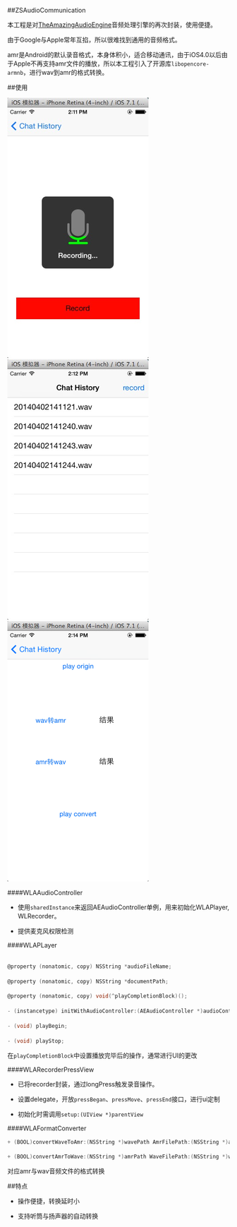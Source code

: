 ##ZSAudioCommunication

本工程是对[TheAmazingAudioEngine](http://theamazingaudioengine.com/)音频处理引擎的再次封装，使用便捷。

由于Google与Apple常年互掐，所以很难找到通用的音频格式。

amr是Android的默认录音格式，本身体积小，适合移动通讯，由于iOS4.0以后由于Apple不再支持amr文件的播放，所以本工程引入了开源库`libopencore-armnb`，进行wav到amr的格式转换。

##使用

![](https://github.com/Bayonetta/ZSAudioCommunication/blob/master/art/audio1.png?raw=true)
![](https://github.com/Bayonetta/ZSAudioCommunication/blob/master/art/audio2.png?raw=true)
![](https://github.com/Bayonetta/ZSAudioCommunication/blob/master/art/audio3.png?raw=true)

####WLAAudioController

* 使用`sharedInstance`来返回AEAudioController单例，用来初始化WLAPlayer, WLRecorder。

* 提供麦克风权限检测


####WLAPLayer


```objective-c

@property (nonatomic, copy) NSString *audioFileName;

@property (nonatomic, copy) NSString *documentPath;

@property (nonatomic, copy) void(^playCompletionBlock)();

- (instancetype) initWithAudioController:(AEAudioController *)audioController;
   
- (void) playBegin;

- (void) playStop;

```

在`playCompletionBlock`中设置播放完毕后的操作，通常进行UI的更改


####WLARecorderPressView
 
 * 已将recorder封装，通过longPress触发录音操作。
 
 * 设置delegate，开放`pressBegan`、`pressMove`、`pressEnd`接口，进行ui定制
 
 * 初始化时需调用`setup:(UIView *)parentView`
 
 
 
####WLAFormatConverter
 
```objective-c
+ (BOOL)convertWaveToAmr:(NSString *)wavePath AmrFilePath:(NSString *)amrPath;

+ (BOOL)convertAmrToWave:(NSString *)amrPath WaveFilePath:(NSString *)wavePath;
```


对应amr与wav音频文件的格式转换


##特点

* 操作便捷，转换延时小

* 支持听筒与扬声器的自动转换

